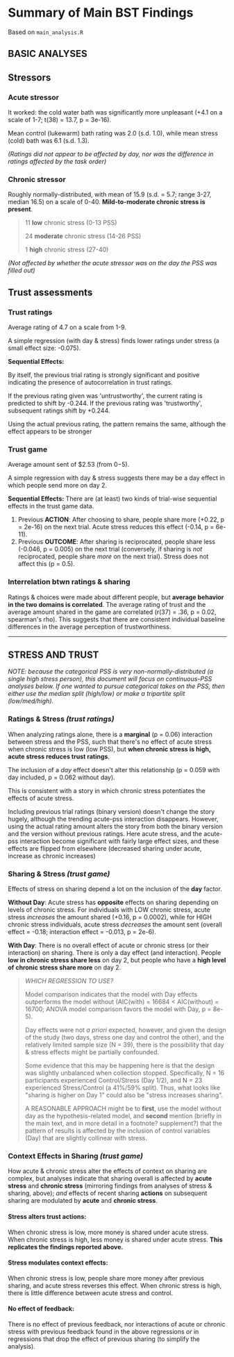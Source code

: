 # Summary of Main BST Findings
Based on `main_analysis.R`

## BASIC ANALYSES

## Stressors

### Acute stressor

It worked: the cold water bath was significantly more unpleasant (+4.1 on a scale of 1-7; t(38) = 13.7, p = 3e-16).

Mean control (lukewarm) bath rating was 2.0 (s.d. 1.0), while mean stress (cold) bath was 6.1 (s.d. 1.3).

_(Ratings did not appear to be affected by day, nor was the difference in ratings affected by the task order)_

### Chronic stressor

Roughly normally-distributed, with mean of 15.9 (s.d. = 5.7; range 3-27, median 16.5) on a scale of 0-40. **Mild-to-moderate chronic stress is present**.

> 11 **low** chronic stress (0-13 PSS)
>
> 24 **moderate** chronic stress (14-26 PSS)
>
> 1 **high** chronic stress (27-40)

_(Not affected by whether the acute stressor was on the day the PSS was filled out)_

## Trust assessments

### Trust ratings

Average rating of 4.7 on a scale from 1-9.

A simple regression (with day & stress) finds lower ratings under stress (a small effect size: -0.075).

**Sequential Effects:**

By itself, the previous trial rating is strongly significant and positive indicating the presence of autocorrelation in trust ratings.

If the previous rating given was 'untrustworthy', the current rating is predicted to shift by -0.244. If the previous rating was 'trustworthy', subsequent ratings shift by +0.244.

Using the actual previous rating, the pattern remains the same, although the effect appears to be stronger

### Trust game

Average amount sent of $2.53 (from $0-$5).

A simple regression with day & stress suggests there may be a day effect in which people send more on day 2.

**Sequential Effects:** There are (at least) two kinds of trial-wise sequential effects in the trust game data.
1. Previous **ACTION**: After choosing to share, people share more (+0.22, p = 2e-16) on the next trial. Acute stress reduces this effect (-0.14, p = 6e-11).
2. Previous **OUTCOME**: After sharing is reciprocated, people share less (-0.046, p = 0.005) on the next trial (conversely, if sharing is _not_ reciprocated, people share _more_ on the next trial). Stress does not affect this (p = 0.5).

### Interrelation btwn ratings & sharing

Ratings & choices were made about different people, but **average behavior in the two domains is correlated**. The average rating of trust and the average amount shared in the game are correlated (r(37) = .36, p = 0.02, spearman's rho). This suggests that there are consistent individual baseline differences in the average perception of trustworthiness.

---
## STRESS AND TRUST

_NOTE: because the categorical PSS is very non-normally-distributed (a single high stress person), this document will focus on continuous-PSS analyses below. If one wanted to pursue categorical takes on the PSS, then either use the median split (high/low) or make a tripartite split (low/med/high)._

### Ratings & Stress _(trust ratings)_

When analyzing ratings alone, there is a **marginal** (p = 0.06) interaction between stress and the PSS, such that there's no effect of acute stress when chronic stress is low (low PSS), but **when chronic stress is high, acute stress reduces trust ratings**.

The inclusion of a _day_ effect doesn't alter this relationship (p = 0.059 with day included, p = 0.062 without day).

This is consistent with a story in which chronic stress potentiates the effects of acute stress.

Including previous trial ratings (binary version) doesn't change the story hugely, although the trending acute-pss interaction disappears.
However, using the actual rating amount alters the story from both the binary version and the version without previous ratings.
    Here acute stress, and the acute-pss interaction become significant with fairly large effect sizes, and these effects are flipped from elsewhere (decreased sharing under acute, increase as chronic increases)

### Sharing & Stress _(trust game)_

Effects of stress on sharing depend a lot on the inclusion of the **day** factor.

**Without Day**: Acute stress has **opposite** effects on sharing depending on levels of chronic stress. For individuals with LOW chronic stress, acute stress _increases_ the amount shared (+0.16, p = 0.0002), while for HIGH chronic stress individuals, acute stress _decreases_ the amount sent (overall effect = -0.18; interaction effect = -0.013, p = 2e-6).

**With Day**: There is no overall effect of acute or chronic stress (or their interaction) on sharing. There is only a day effect (and interaction). People **low in chronic stress share less** on day 2, but people who have a **high level of chronic stress share more** on day 2.

> _WHICH REGRESSION TO USE?_
>
> Model comparison indicates that the model with Day effects outperforms the model without (AIC(with) = 16684 < AIC(without) = 16700; ANOVA model comparison favors the model with Day, p = 8e-5).
>
> Day effects were not _a priori_ expected, however, and given the design of the study (two days, stress one day and control the other), and the relatively limited sample size (N = 39), there is the possibility that day & stress effects might be partially confounded.
>
> Some evidence that this may be happening here is that the design was slightly unbalanced when collection stopped. Specifically, N = 16 participants experienced Control/Stress (Day 1/2), and N = 23 experienced Stress/Control (a 41%/59% split). Thus, what looks like "sharing is higher on Day 1" could also be "stress increases sharing".
>
> A REASONABLE APPROACH might be to **first**, use the model without day as the hypothesis-related model, and **second** mention (briefly in the main text, and in more detail in a footnote? supplement?) that the pattern of results is affected by the inclusion of control variables (Day) that are slightly collinear with stress.

### Context Effects in Sharing _(trust game)_

How acute & chronic stress alter the effects of context on sharing are complex, but analyses indicate that sharing overall is affected by **acute stress** and **chronic stress** (mirroring findings from analyses of stress & sharing, above); _and_ effects of recent sharing **actions** on subsequent sharing are modulated by **acute** and **chronic stress**.

#### Stress alters trust actions:
When chronic stress is low, more money is shared under acute stress. When chronic stress is high, less money is shared under acute stress. **This replicates the findings reported above.**

#### Stress modulates context effects:
When chronic stress is low, people share more money after previous sharing, and acute stress reverses this effect. When chronic stress is high, there is little difference between acute stress and control.

#### No effect of feedback:
There is no effect of previous feedback, nor interactions of acute or chronic stress with previous feedback found in the above regressions _or_ in regressions that drop the effect of previous sharing (to simplify the analysis).
